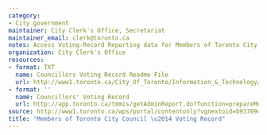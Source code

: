 ```yaml
---
category:
- City government
maintainer: City Clerk's Office, Secretariat
maintainer_email: clerk@toronto.ca
notes: Access Voting-Record Reporting data for Members of Toronto City Council.
organization: City Clerk's Office
resources:
- format: TXT
  name: Councillors Voting Record Readme File
  url: http://www1.toronto.ca/City_Of_Toronto/Information_&_Technology/Open_Data/Data_Sets/Assets/Files/CouncillorsVotingRecordReadme.txt.txt
- format: ''
  name: Councillors' Voting Record
  url: http://app.toronto.ca/tmmis/getAdminReport.do?function=prepareMemberVoteReport
source: http://www1.toronto.ca/wps/portal/contentonly?vgnextoid=b93709401385d210VgnVCM1000003dd60f89RCRD&vgnextchannel=1a66e03bb8d1e310VgnVCM10000071d60f89RCRD
title: "Members of Toronto City Council \u2014 Voting Record"
---
```

